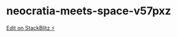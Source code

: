 # neocratia-meets-space-v57pxz

[Edit on StackBlitz ⚡️](https://stackblitz.com/edit/neocratia-meets-space-v57pxz)